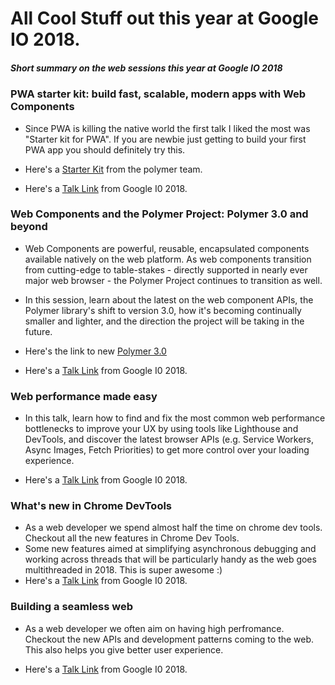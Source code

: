 # All Cool Stuff out this year at Google IO 2018.

##### Short summary on the web sessions this year at Google IO 2018

### PWA starter kit: build fast, scalable, modern apps with Web Components ###

* Since PWA is killing the native world the first talk I liked the most was "Starter kit for PWA". If you are newbie just getting to build your first PWA app you should definitely try this.

* Here's a [Starter Kit](https://github.com/Polymer/pwa-starter-kit) from the polymer team. 
* Here's a [Talk Link](https://www.youtube.com/watch?v=we3lLo-UFtk) from Google I0 2018.

### Web Components and the Polymer Project: Polymer 3.0 and beyond

* Web Components are powerful, reusable, encapsulated components available natively on the web platform. As web components transition from cutting-edge to table-stakes - directly supported in nearly ever major web browser - the Polymer Project continues to transition as well. 

* In this session, learn about the latest on the web component APIs, the Polymer library's shift to version 3.0, how it's becoming continually smaller and lighter, and the direction the project will be taking in the future.

* Here's the link to new [Polymer 3.0](https://www.polymer-project.org/blog/2018-01-18-polymer-3-new-preview)
* Here's a [Talk Link](https://www.youtube.com/watch?v=7CUO7PyD5zA) from Google I0 2018.

### Web performance made easy

* In this talk, learn how to find and fix the most common web performance bottlenecks to improve your UX by using tools like Lighthouse and DevTools, and discover the latest browser APIs (e.g. Service Workers, Async Images, Fetch Priorities) to get more control over your loading experience.

* Here's a [Talk Link](https://www.youtube.com/watch?v=Mv-l3-tJgGk) from Google I0 2018.


### What's new in Chrome DevTools

* As a web developer we spend almost half the time on chrome dev tools. Checkout all the new features in Chrome Dev Tools.
* Some new features aimed at simplifying asynchronous debugging and working across threads that will be particularly handy as the web goes multithreaded in 2018. This is super awesome :)
* Here's a [Talk Link](https://www.youtube.com/watch?v=mfuE53x4b3k) from Google I0 2018.

### Building a seamless web

* As a web developer we often aim on having high perfromance. Checkout the new APIs and development patterns coming to the web. This also helps you give better user experience.

* Here's a [Talk Link](https://www.youtube.com/watch?v=Wi_PhaFdjlo) from Google I0 2018.







